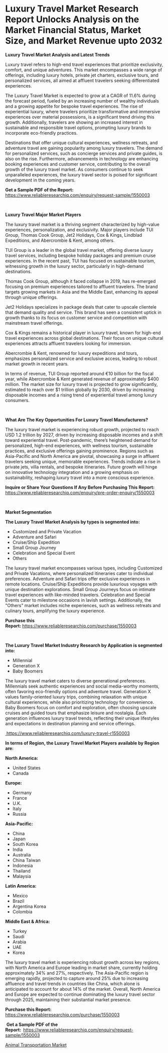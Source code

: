 <p><h1>Luxury Travel Market Research Report Unlocks Analysis on the Market Financial Status, Market Size, and Market Revenue upto 2032</h1></p><p><strong>Luxury Travel Market Analysis and Latest Trends</strong></p>
<p><p>Luxury travel refers to high-end travel experiences that prioritize exclusivity, comfort, and unique adventures. This market encompasses a wide range of offerings, including luxury hotels, private jet charters, exclusive tours, and personalized services, all aimed at affluent travelers seeking differentiated experiences.</p><p>The Luxury Travel Market is expected to grow at a CAGR of 11.6% during the forecast period, fueled by an increasing number of wealthy individuals and a growing appetite for bespoke travel experiences. The rise of experiential luxury, where travelers prioritize transformative and immersive experiences over material possessions, is a significant trend driving this growth. Additionally, travelers are showing an increased interest in sustainable and responsible travel options, prompting luxury brands to incorporate eco-friendly practices.</p><p>Destinations that offer unique cultural experiences, wellness retreats, and adventure travel are gaining popularity among luxury travelers. The demand for personalized services, such as concierge services and private guides, is also on the rise. Furthermore, advancements in technology are enhancing booking experiences and customer service, contributing to the overall growth of the luxury travel market. As consumers continue to seek unparalleled experiences, the luxury travel sector is poised for significant development in the coming years.</p></p>
<p><strong>Get a Sample PDF of the Report:&nbsp;</strong> <a href="https://www.reliableresearchiq.com/enquiry/request-sample/1550003?utm_campaign=1743&utm_medium=2&utm_source=Github&utm_content=ia&utm_term=09032025&utm_id=luxury-travel">https://www.reliableresearchiq.com/enquiry/request-sample/1550003</a></p>
<p>&nbsp;</p>
<p><strong>Luxury Travel Major Market Players</strong></p>
<p><p>The luxury travel market is a thriving segment characterized by high-value experiences, personalization, and exclusivity. Major players include TUI Group, Thomas Cook Group, Jet2 Holidays, Cox & Kings, Lindblad Expeditions, and Abercrombie & Kent, among others.</p><p>TUI Group is a leader in the global travel market, offering diverse luxury travel services, including bespoke holiday packages and premium cruise experiences. In the recent past, TUI has focused on sustainable tourism, witnessing growth in the luxury sector, particularly in high-demand destinations. </p><p>Thomas Cook Group, although it faced collapse in 2019, has re-emerged focusing on premium experiences tailored to affluent travelers. The brand targets growing markets in Asia and the Middle East, enhancing its appeal through unique offerings.</p><p>Jet2 Holidays specializes in package deals that cater to upscale clientele that demand quality and service. This brand has seen a consistent uptick in growth thanks to its focus on customer service and competition with mainstream travel offerings.</p><p>Cox & Kings remains a historical player in luxury travel, known for high-end travel experiences across global destinations. Their focus on unique cultural experiences attracts affluent travelers looking for immersion.</p><p>Abercrombie & Kent, renowned for luxury expeditions and tours, emphasizes personalized service and exclusive access, leading to robust market growth in recent years.</p><p>In terms of revenue, TUI Group reported around €10 billion for the fiscal year, while Abercrombie & Kent generated revenue of approximately $400 million. The market size for luxury travel is projected to grow significantly, estimated to reach over $1 trillion globally by 2030, driven by increasing disposable incomes and a rising trend of experiential travel among luxury consumers.</p></p>
<p>&nbsp;</p>
<p><strong>What Are The Key Opportunities For Luxury Travel Manufacturers?</strong></p>
<p><p>The luxury travel market is experiencing robust growth, projected to reach USD 1.2 trillion by 2027, driven by increasing disposable incomes and a shift toward experiential travel. Post-pandemic, there’s heightened demand for personalized, high-end experiences, with wellness tourism, sustainable practices, and exclusive offerings gaining prominence. Regions such as Asia-Pacific and North America are pivotal, showcasing a surge in affluent travelers seeking unique, memorable experiences. Trends indicate a rise in private jets, villa rentals, and bespoke itineraries. Future growth will hinge on innovative technology integration and a growing emphasis on sustainability, reshaping luxury travel into a more conscious experience.</p></p>
<p><strong>Inquire or Share Your Questions If Any Before Purchasing This Report:</strong> <a href="https://www.reliableresearchiq.com/enquiry/pre-order-enquiry/1550003?utm_campaign=1743&utm_medium=2&utm_source=Github&utm_content=ia&utm_term=09032025&utm_id=luxury-travel">https://www.reliableresearchiq.com/enquiry/pre-order-enquiry/1550003</a></p>
<p>&nbsp;</p>
<p><strong>Market Segmentation</strong></p>
<p><strong>The Luxury Travel Market Analysis by types is segmented into:</strong></p>
<p><ul><li>Customized and Private Vacation</li><li>Adventure and Safari</li><li>Cruise/Ship Expedition</li><li>Small Group Journey</li><li>Celebration and Special Event</li><li>Others</li></ul></p>
<p><p>The luxury travel market encompasses various types, including Customized and Private Vacations, where personalized itineraries cater to individual preferences. Adventure and Safari trips offer exclusive experiences in remote locations. Cruise/Ship Expeditions provide luxurious voyages with unique destination explorations. Small Group Journeys focus on intimate travel experiences with like-minded travelers. Celebration and Special Events cater to milestone occasions in lavish settings. Additionally, the "Others" market includes niche experiences, such as wellness retreats and culinary tours, amplifying the luxury experience.</p></p>
<p><strong>Purchase this Report:&nbsp;</strong><a href="https://www.reliableresearchiq.com/purchase/1550003?utm_campaign=1743&utm_medium=2&utm_source=Github&utm_content=ia&utm_term=09032025&utm_id=luxury-travel">https://www.reliableresearchiq.com/purchase/1550003</a></p>
<p>&nbsp;</p>
<p><strong>The Luxury Travel Market Industry Research by Application is segmented into:</strong></p>
<p><ul><li>Millennial</li><li>Generation X</li><li>Baby Boomers</li></ul></p>
<p><p>The luxury travel market caters to diverse generational preferences. Millennials seek authentic experiences and social media-worthy moments, often favoring eco-friendly options and adventure travel. Generation X values family-oriented luxury trips, combining relaxation with unique cultural experiences, while also prioritizing technology for convenience. Baby Boomers focus on comfort and exploration, often choosing upscale cruises and guided tours that emphasize leisure and nostalgia. Each generation influences luxury travel trends, reflecting their unique lifestyles and expectations in destination planning and service offerings.</p></p>
<p><a href="https://www.reliableresearchiq.com/luxury-travel-r1550003?utm_campaign=1743&utm_medium=2&utm_source=Github&utm_content=ia&utm_term=09032025&utm_id=luxury-travel">&nbsp;https://www.reliableresearchiq.com/luxury-travel-r1550003</a></p>
<p><strong>In terms of Region, the Luxury Travel Market Players available by Region are:</strong></p>
<p>
    <p> <strong> North America: </strong>
        <ul>
            <li>United States</li>
            <li>Canada</li>
        </ul>
        </p> 
    <p> <strong> Europe: </strong>
        <ul>
            <li>Germany</li>
            <li>France</li>
            <li>U.K.</li>
            <li>Italy</li>
            <li>Russia</li>
        </ul>
        </p> 
    <p> <strong> Asia-Pacific: </strong>
        <ul>
            <li>China</li>
            <li>Japan</li>
            <li>South Korea</li>
            <li>India</li>
            <li>Australia</li>
            <li>China Taiwan</li>
            <li>Indonesia</li>
            <li>Thailand</li>
            <li>Malaysia</li>
        </ul>
        </p> 
    <p> <strong> Latin America: </strong>
        <ul>
            <li>Mexico</li>
            <li>Brazil</li>
            <li>Argentina Korea</li>
            <li>Colombia</li>
        </ul>
        </p> 
    <p> <strong> Middle East & Africa: </strong>
        <ul>
            <li>Turkey</li>
            <li>Saudi</li>
            <li>Arabia</li>
            <li>UAE</li>
            <li>Korea</li>
        </ul>
    </p>
    </p>
<p><p>The luxury travel market is experiencing robust growth across key regions, with North America and Europe leading in market share, currently holding approximately 34% and 27%, respectively. The Asia-Pacific region is emerging rapidly, projected to capture around 25% due to increasing affluence and travel trends in countries like China, which alone is anticipated to account for about 14% of the market. Overall, North America and Europe are expected to continue dominating the luxury travel sector through 2025, maintaining their substantial market presence.</p></p>
<p><strong>Purchase this Report: </strong><a href="https://www.reliableresearchiq.com/purchase/1550003?utm_campaign=1743&utm_medium=2&utm_source=Github&utm_content=ia&utm_term=09032025&utm_id=luxury-travel">https://www.reliableresearchiq.com/purchase/1550003</a></p>
<p>&nbsp;<strong>Get a Sample PDF of the Report:&nbsp;&nbsp;</strong><a href="https://www.reliableresearchiq.com/enquiry/request-sample/1550003?utm_campaign=1743&utm_medium=2&utm_source=Github&utm_content=ia&utm_term=09032025&utm_id=luxury-travel">https://www.reliableresearchiq.com/enquiry/request-sample/1550003</a></p>
<p><strong></strong></p>
<p><p><a href="https://github.com/marlanamarvn/Market-Research-Report-List-1/blob/main/animal-transportation-market.md?utm_campaign=1743&utm_medium=2&utm_source=Github&utm_content=ia&utm_term=09032025&utm_id=luxury-travel">Animal Transportation Market</a></p></p>
